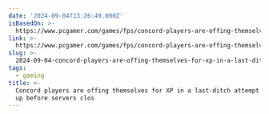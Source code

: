```yaml
---
date: '2024-09-04T13:26:49.000Z'
isBasedOn: >-
  https://www.pcgamer.com/games/fps/concord-players-are-offing-themselves-for-xp-in-a-last-ditch-attempt-to-level-up-before-servers-close-in-just-2-days/
link: >-
  https://www.pcgamer.com/games/fps/concord-players-are-offing-themselves-for-xp-in-a-last-ditch-attempt-to-level-up-before-servers-close-in-just-2-days/
slug: >-
  2024-09-04-concord-players-are-offing-themselves-for-xp-in-a-last-ditch-attempt-to-level-up-before-servers-clos
tags:
  - gaming
title: >-
  Concord players are offing themselves for XP in a last-ditch attempt to level
  up before servers clos
---
```

 
